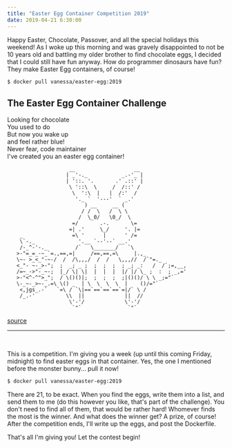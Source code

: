 ```yaml
---
title: "Easter Egg Container Competition 2019"
date: 2019-04-21 6:30:00
---
```


Happy Easter, Chocolate, Passover, and all the special holidays this weekend!
As I woke up this morning and was gravely disappointed to not be 10 years old
and battling my older brother to find chocolate eggs, I decided that I could
still have fun anyway. How do programmer dinosaurs have fun? They make Easter Egg
containers, of course!

```bash
$ docker pull vanessa/easter-egg:2019
```

## The Easter Egg Container Challenge

Looking for chocolate<br>
You used to do<br>
But now you wake up<br>
and feel rather blue!<br>
Never fear, code maintainer<br>
I've created you an easter egg container!<br>


```
                    __                   __
                   | _'-._           _.-'_ |
                   | '::. '.       .' .::' |
                    \ '::\  \     /  /::' /
                     \  ':\  |   |  /:'  /
                      '._ `  '---'  ` _.'
                         ) __     __ (
                        / /  \   /  \ \
                       /  \_0/   \0_/  \
                     =/       .-.       \=
                    =| .'     \_/     '. |=
    _                =\ '      |      ' /=
    \`-._              '.__ `--'--` __.'
    /-_^-'-._         /`   \_______/   `\
   >-"=_=_-~_`=.,==,=|     /==,==,=\     |.,_
   \~- >_<_"-~-/  /  /\,,,/  /  /   \,,,//  /`"=._
   <_"- ~-_>-";  ;  _; _ ;  ;  ;  ;  ; _; _:   /  /`;=,__,
   /=~_->"-_~-;  |_/ \| \|  |  |  |  |/ |/ \_ ;  :  ; _,='
   >-"<^-^">_";  / \()()|;  ;  ;  ;  ;|()()/ \ \ _;="`
   \-_~-_>~-_.=\ \() _  | \  \  \  \  |    ()/="`
    <,jgs_.-`   `=\ / `\|==`==`==`==`=|/` \ /
    /_.-'          \\  ||             ||  //
                    \'-'/             \'-'/
                     `"`               `"`
```
[source](http://www.oocities.org/spunk1111/easter.htm)

<hr>
<br>

This is a competition. I'm giving you a week (up until this coming Friday, midnight)
to find easter eggs in that container. Yes, the one I mentioned before the monster bunny... pull it now!

```bash
$ docker pull vanessa/easter-egg:2019
```

There are 21, to be exact. When you find the eggs, write them into a list, and send them to me (do this however
you like, that's part of the challenge).  You don't need to find all of them, that would be rather hard!
Whomever finds the most is the winner. And what does the winner get? A prize, of course! After
the competition ends, I'll write up the eggs, and post the Dockerfile.

That's all I'm giving you! Let the contest begin!
